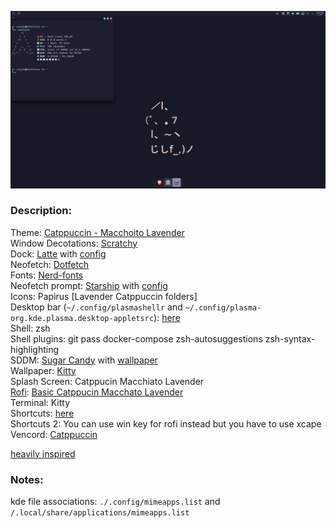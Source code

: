 ![preview](/preview.png)

### Description:

Theme: [Catppuccin - Macchoito Lavender](https://github.com/catppuccin/kde)   
Window Decotations: [Scratchy](https://store.kde.org/p/1898344/)   
Dock: [Latte](https://github.com/KDE/latte-dock) with [config](./configs/docktopbar.layout.latte)   
Neofetch: [Dotfetch](https://github.com/Chick2D/neofetch-themes/)   
Fonts: [Nerd-fonts](https://archlinux.org/groups/x86_64/nerd-fonts/)   
Neofetch prompt: [Starship](https://starship.rs/) with [config](/configs/starship.toml)   
Icons: Papirus [Lavender Catppuccin folders]   
Desktop bar (`~/.config/plasmashellr` and `~/.config/plasma-org.kde.plasma.desktop-appletsrc`): [here](/configs/taskbar/)   
Shell: zsh   
Shell plugins: git pass docker-compose zsh-autosuggestions zsh-syntax-highlighting   
SDDM: [Sugar Candy](https://store.kde.org/p/1312658) with [wallpaper](/wallpapers/cat_coffe.png)   
Wallpaper: [Kitty](/wallpapers/kitty.png)   
Splash Screen: Catppucin Macchiato Lavender   
[Rofi](https://github.com/davatorium/rofi): [Basic Catppucin Macchato Lavender](https://github.com/catppuccin/rofi)   
Terminal: Kitty   
Shortcuts: [here](/configs/shortcuts/)   
Shortcuts 2: You can use win key for rofi instead but you have to use xcape   
Vencord: [Catppuccin](https://catppuccin.github.io/discord/dist/catppuccin-macchiato-lavender.theme.css)

[heavily inspired](https://www.reddit.com/r/unixporn/comments/y72zlv/kde_kde_rice_without_blur_real/)

### Notes:   
kde file associations: `./.config/mimeapps.list` and `/.local/share/applications/mimeapps.list` 

